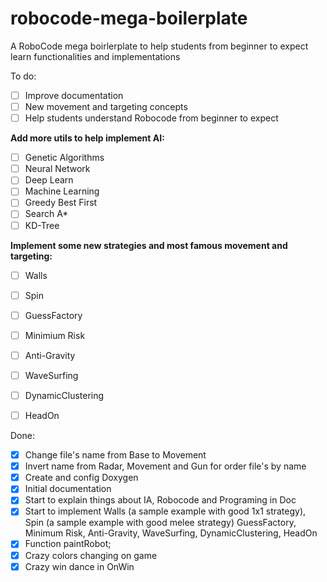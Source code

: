 # robocode-mega-boilerplate
A RoboCode mega boirlerplate to help students from beginner to expect learn functionalities and implementations

To do:
- [ ] Improve documentation
- [ ] New movement and targeting concepts
- [ ] Help students understand Robocode from beginner to expect

**Add more utils to help implement AI:** 
- [ ] Genetic Algorithms
- [ ] Neural Network
- [ ] Deep Learn
- [ ] Machine Learning
- [ ] Greedy Best First
- [ ] Search A*
- [ ] KD-Tree

**Implement some new strategies and most famous movement and targeting:**
- [ ] Walls
- [ ] Spin
- [ ] GuessFactory
- [ ] Minimium Risk
- [ ] Anti-Gravity
- [ ] WaveSurfing
- [ ] DynamicClustering
- [ ] HeadOn


Done:
- [X] Change file's name from Base to Movement
- [X] Invert name from Radar, Movement and Gun for order file's by name
- [X] Create and config Doxygen
- [X] Initial documentation
- [X] Start to explain things about IA, Robocode and Programing in Doc
- [X] Start to implement Walls (a sample example with good 1x1 strategy), Spin (a sample example with good melee strategy) GuessFactory, Minimum Risk, Anti-Gravity, WaveSurfing, DynamicClustering, HeadOn
- [X] Function paintRobot;
- [X] Crazy colors changing on game
- [X] Crazy win dance in OnWin
